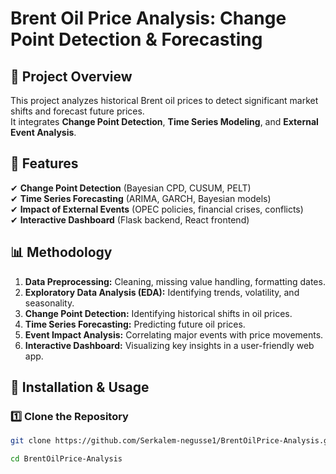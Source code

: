 # Brent Oil Price Analysis: Change Point Detection & Forecasting

## 📌 Project Overview
This project analyzes historical Brent oil prices to detect significant market shifts and forecast future prices.  
It integrates **Change Point Detection**, **Time Series Modeling**, and **External Event Analysis**.

## 🔹 Features
✔ **Change Point Detection** (Bayesian CPD, CUSUM, PELT)  
✔ **Time Series Forecasting** (ARIMA, GARCH, Bayesian models)  
✔ **Impact of External Events** (OPEC policies, financial crises, conflicts)  
✔ **Interactive Dashboard** (Flask backend, React frontend)  

## 📊 Methodology
1. **Data Preprocessing:** Cleaning, missing value handling, formatting dates.  
2. **Exploratory Data Analysis (EDA):** Identifying trends, volatility, and seasonality.  
3. **Change Point Detection:** Identifying historical shifts in oil prices.  
4. **Time Series Forecasting:** Predicting future oil prices.  
5. **Event Impact Analysis:** Correlating major events with price movements.  
6. **Interactive Dashboard:** Visualizing key insights in a user-friendly web app.

## 🚀 Installation & Usage
### 1️⃣ Clone the Repository
```bash
git clone https://github.com/Serkalem-negusse1/BrentOilPrice-Analysis.git

cd BrentOilPrice-Analysis

